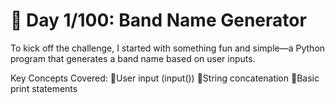 # 🚀 Day 1/100: Band Name Generator


To kick off the challenge, I started with something fun and simple—a Python program that generates a band name based on user inputs.


Key Concepts Covered:
🔴User input (input())
🔴String concatenation
🔴Basic print statements
